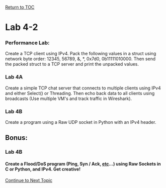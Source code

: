 <a href="https://github.com/CyberTrainingUSAF/08-Network-Programming/blob/master/00-Table-of-Contents.md" > Return to TOC </a>

# Lab 4-2

### Performance Lab:

Create a TCP client using IPv4. Pack the following values in a struct using network byte order: 12345, 56789, &, \*, 0x7d0, 0b11111010000. Then send the packed struct to a TCP server and print the unpacked values.



### Lab 4A

Create a simple TCP chat server that connects to multiple clients using IPv4 and either Select\(\) or Threading. Then echo back data to all clients using broadcasts \(Use multiple VM's and track traffic in Wireshark\).

### Lab 4B

Create a program using a Raw UDP socket in Python with an IPv4 header.

## Bonus:

### Lab 4B

#### Create a Flood/DoS program \(Ping, Syn / Ack, [etc](https://en.wikipedia.org/wiki/Denial-of-service_attack#Reflected_.2F_spoofed_attack)...\) using Raw Sockets in C or Python, and IPv4. Get creative!

<a href="https://github.com/CyberTrainingUSAF/08-Network-Programming/blob/master/07-osi-layer-7/README.md" > Continue to Next Topic </a>

